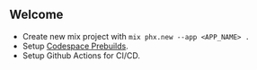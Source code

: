 ## Welcome

* Create new mix project with `mix phx.new --app <APP_NAME> .`
* Setup [Codespace Prebuilds](https://docs.github.com/en/codespaces/prebuilding-your-codespaces).
* Setup Github Actions for CI/CD.
